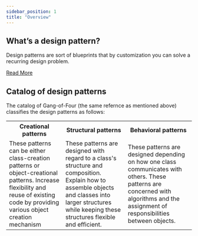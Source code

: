```yaml
---
sidebar_position: 1
title: "Overview"
---
```


## What’s a design pattern?

Design patterns are sort of blueprints that by customization you can solve a recurring design problem. 

<a className="rm-a" href="https://refactoring.guru/design-patterns/book">Read More</a>
<br />

## Catalog of design patterns

The catalog of Gang-of-Four (the same refernce as mentioned above) classifies the design patterns as follows:
<table>
<tr>
<th>Creational patterns</th>   <th>Structural patterns</th>   <th>Behavioral patterns</th>
</tr>
<tr>
<td>These patterns can be either class-creation patterns or object-creational patterns. Increase flexibility and reuse of existing code by providing various object creation mechanism</td>  
<td>These patterns are designed with regard to a class's structure and composition. Explain how to assemble objects and classes into larger structures while keeping these structures flexible and efficient.</td>   
<td>These patterns are designed depending on how one class communicates with others. These patterns are concerned with algorithms and the assignment of responsibilities between objects.</td>   
</tr>
</table>
